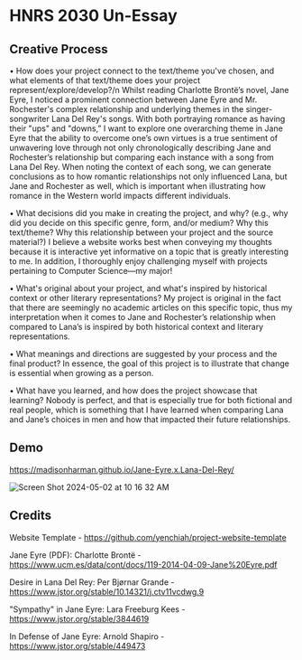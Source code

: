 # HNRS 2030 Un-Essay
## Creative Process
•	How does your project connect to the text/theme you've chosen, and what elements of that text/theme does your project represent/explore/develop?/n 
  Whilst reading Charlotte Brontë’s novel, Jane Eyre, I noticed a prominent connection between Jane Eyre and Mr. Rochester's complex relationship and underlying themes in the singer-songwriter Lana Del Rey's songs. With both portraying romance as having their "ups" and "downs,” I want to explore one overarching theme in Jane Eyre that the ability to overcome one’s own virtues is a true sentiment of unwavering love through not only chronologically describing Jane and Rochester’s relationship but comparing each instance with a song from Lana Del Rey. When noting the context of each song, we can generate conclusions as to how romantic relationships not only influenced Lana, but Jane and Rochester as well, which is important when illustrating how romance in the Western world impacts different individuals. 

•	What decisions did you make in creating the project, and why? (e.g., why did you decide on this specific genre, form, and/or medium? Why this text/theme? Why this relationship between your project and the source material?) 
  I believe a website works best when conveying my thoughts because it is interactive yet informative on a topic that is greatly interesting to me. In addition, I thoroughly enjoy challenging myself with projects pertaining to Computer Science—my major! 

•	What's original about your project, and what's inspired by historical context or other literary representations?
  My project is original in the fact that there are seemingly no academic articles on this specific topic, thus my interpretation when it comes to Jane and Rochester’s relationship when compared to Lana’s is inspired by both historical context and literary representations. 

•	What meanings and directions are suggested by your process and the final product?
  In essence, the goal of this project is to illustrate that change is essential when growing as a person. 

•	What have you learned, and how does the project showcase that learning?
  Nobody is perfect, and that is especially true for both fictional and real people, which is something that I have learned when comparing Lana and Jane’s choices in men and how that impacted their future relationships. 

## Demo
https://madisonharman.github.io/Jane-Eyre.x.Lana-Del-Rey/ 

![Screen Shot 2024-05-02 at 10 16 32 AM](https://github.com/MadisonHarman/Jane-Eyre.x.Lana-Del-Rey/assets/146497226/258e78f5-fad4-4142-a264-4c3dcadbb590)

## Credits
Website Template - https://github.com/yenchiah/project-website-template 

Jane Eyre (PDF): Charlotte Brontë - https://www.ucm.es/data/cont/docs/119-2014-04-09-Jane%20Eyre.pdf 

Desire in Lana Del Rey: Per Bjørnar Grande - https://www.jstor.org/stable/10.14321/j.ctv11vcdwg.9

"Sympathy" in Jane Eyre: Lara Freeburg Kees - https://www.jstor.org/stable/3844619

In Defense of Jane Eyre: Arnold Shapiro - https://www.jstor.org/stable/449473
